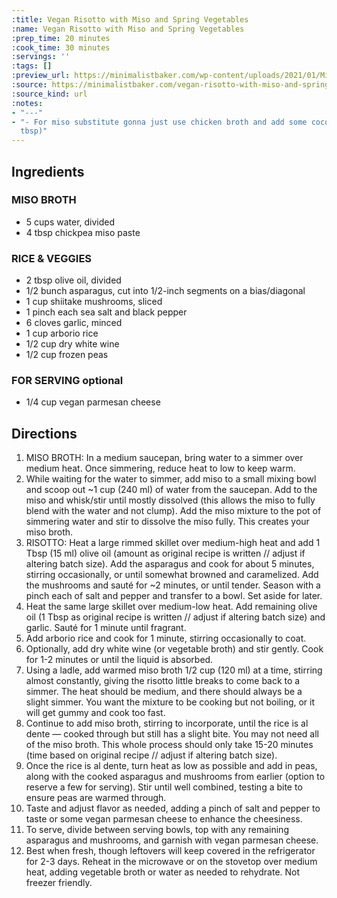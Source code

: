 ```yaml
---
:title: Vegan Risotto with Miso and Spring Vegetables
:name: Vegan Risotto with Miso and Spring Vegetables
:prep_time: 20 minutes
:cook_time: 30 minutes
:servings: ''
:tags: []
:preview_url: https://minimalistbaker.com/wp-content/uploads/2021/01/Miso-and-Spring-Pea-Risotto-SQUARE-200x200.jpg
:source: https://minimalistbaker.com/vegan-risotto-with-miso-and-spring-vegetables/
:source_kind: url
:notes:
- "---"
- "- For miso substitute gonna just use chicken broth and add some coconut amino (1
  tbsp)"
---
```


## Ingredients
### MISO BROTH
- 5 cups water, divided
- 4 tbsp chickpea miso paste

### RICE & VEGGIES
- 2 tbsp olive oil, divided
- 1/2 bunch asparagus, cut into 1/2-inch segments on a bias/diagonal
- 1 cup shiitake mushrooms, sliced
- 1 pinch each sea salt and black pepper
- 6 cloves garlic, minced
- 1 cup arborio rice
- 1/2 cup dry white wine
- 1/2 cup frozen peas

### FOR SERVING optional
- 1/4 cup vegan parmesan cheese


## Directions
1. MISO BROTH: In a medium saucepan, bring water to a simmer over medium heat. Once simmering, reduce heat to low to keep warm.
2. While waiting for the water to simmer, add miso to a small mixing bowl and scoop out ~1 cup (240 ml) of water from the saucepan. Add to the miso and whisk/stir until mostly dissolved (this allows the miso to fully blend with the water and not clump). Add the miso mixture to the pot of simmering water and stir to dissolve the miso fully. This creates your miso broth.
3. RISOTTO: Heat a large rimmed skillet over medium-high heat and add 1 Tbsp (15 ml) olive oil (amount as original recipe is written // adjust if altering batch size). Add the asparagus and cook for about 5 minutes, stirring occasionally, or until somewhat browned and caramelized. Add the mushrooms and sauté for ~2 minutes, or until tender. Season with a pinch each of salt and pepper and transfer to a bowl. Set aside for later.
4. Heat the same large skillet over medium-low heat. Add remaining olive oil (1 Tbsp as original recipe is written // adjust if altering batch size) and garlic. Sauté for 1 minute until fragrant.
5. Add arborio rice and cook for 1 minute, stirring occasionally to coat.
6. Optionally, add dry white wine (or vegetable broth) and stir gently. Cook for 1-2 minutes or until the liquid is absorbed.
7. Using a ladle, add warmed miso broth 1/2 cup (120 ml) at a time, stirring almost constantly, giving the risotto little breaks to come back to a simmer. The heat should be medium, and there should always be a slight simmer. You want the mixture to be cooking but not boiling, or it will get gummy and cook too fast.
8. Continue to add miso broth, stirring to incorporate, until the rice is al dente — cooked through but still has a slight bite. You may not need all of the miso broth. This whole process should only take 15-20 minutes (time based on original recipe // adjust if altering batch size).
9. Once the rice is al dente, turn heat as low as possible and add in peas, along with the cooked asparagus and mushrooms from earlier (option to reserve a few for serving). Stir until well combined, testing a bite to ensure peas are warmed through.
10. Taste and adjust flavor as needed, adding a pinch of salt and pepper to taste or some  vegan parmesan cheese to enhance the cheesiness.
11. To serve, divide between serving bowls, top with any remaining asparagus and mushrooms, and garnish with vegan parmesan cheese.
12. Best when fresh, though leftovers will keep covered in the refrigerator for 2-3 days. Reheat in the microwave or on the stovetop over medium heat, adding vegetable broth or water as needed to rehydrate. Not freezer friendly.
